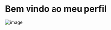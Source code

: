 # Bem vindo ao meu perfil




![image](https://github.com/user-attachments/assets/fb3ee0f9-27b5-42c5-9107-5a4190055613)

